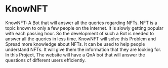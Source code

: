 # KnowNFT
KnowNFT: A Bot that will answer all the queries regarding NFTs. NFT is a topic known to only a few people on the internet. It is slowly getting popular with each passing hour. So the development of such a Bot is needed to answer all the queries in less time. KnowNFT will solve this Problem and Spread more knowledge about NFTs. It can be used to help people understand NFTs. It will give them the information that they are looking for. In this Project, The website will have a QnA bot that will answer the questions of different users efficiently.
